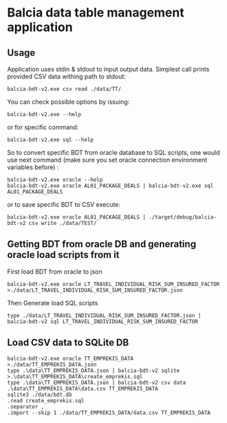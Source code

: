 # Balcia data table management application

## Usage

Application uses stdin & stdout to input output data. Simplest call
prints provided CSV data withing path to stdout:

```shell script
balcia-bdt-v2.exe csv read ./data/TT/
```

You can check possible options by issuing:

```shell script
balcia-bdt-v2.exe --help
```

or for specific command:

```shell script
balcia-bdt-v2.exe sql --help
```

So to convert specific BDT from oracle database to SQL scripts, one would use next command
(make sure you set oracle connection environment variables before)
:

```shell script
balcia-bdt-v2.exe oracle --help
balcia-bdt-v2.exe oracle AL01_PACKAGE_DEALS | balcia-bdt-v2.exe sql AL01_PACKAGE_DEALS
```

or to save specific BDT to CSV execute:

```shell script
balcia-bdt-v2.exe oracle AL01_PACKAGE_DEALS | ./target/debug/balcia-bdt-v2 csv write ./data/TEST/
```

## Getting BDT from oracle DB and generating oracle load scripts from it

First load BDT from oracle to json

```shell script
balcia-bdt-v2.exe oracle LT_TRAVEL_INDIVIDUAL_RISK_SUM_INSURED_FACTOR >./data/LT_TRAVEL_INDIVIDUAL_RISK_SUM_INSURED_FACTOR.json
```

Then Generate load SQL scripts

```shell script
type ./data/LT_TRAVEL_INDIVIDUAL_RISK_SUM_INSURED_FACTOR.json | balcia-bdt-v2 sql LT_TRAVEL_INDIVIDUAL_RISK_SUM_INSURED_FACTOR
```


## Load CSV data to SQLite DB

```shell script
balcia-bdt-v2.exe oracle TT_EMPREKIS_DATA >./data/TT_EMPREKIS_DATA.json
type .\data\TT_EMPREKIS_DATA.json | balcia-bdt-v2 sqlite >.\data\TT_EMPREKIS_DATA\create_emprekis.sql
type .\data\TT_EMPREKIS_DATA.json | balcia-bdt-v2 csv data .\data\TT_EMPREKIS_DATA\data.csv TT_EMPREKIS_DATA
sqlite3 ./data/bdt.db
.read create_emprekis.sql
.separator ,
.import --skip 1 ./data/TT_EMPREKIS_DATA/data.csv TT_EMPREKIS_DATA
```

